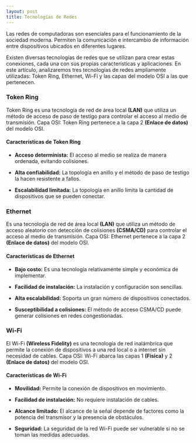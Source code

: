```yaml
---
layout: post
title: Tecnologías de Redes
---
```


Las redes de computadoras son esenciales para el funcionamiento de la sociedad moderna. Permiten la comunicación e intercambio de información entre dispositivos ubicados en diferentes lugares.

Existen diversas tecnologías de redes que se utilizan para crear estas conexiones, cada una con sus propias características y aplicaciones. En este artículo, analizaremos tres tecnologías de redes ampliamente utilizadas: Token Ring, Ethernet, Wi-Fi y las capas del modelo OSI a las que pertenecen.

### Token Ring ###

Token Ring es una tecnología de red de área local **(LAN)** que utiliza un método de acceso de paso de testigo para controlar el acceso al medio de transmisión. Capa OSI: Token Ring pertenece a la capa 2 **(Enlace de datos)** del modelo OSI.

#### Características de Token Ring ####

- **Acceso determinista:** El acceso al medio se realiza de manera ordenada, evitando colisiones.

- **Alta confiabilidad:** La topología en anillo y el método de paso de testigo la hacen resistente a fallos.

- **Escalabilidad limitada:** La topología en anillo limita la cantidad de dispositivos que se pueden conectar.

### Ethernet ###

Es una tecnología de red de área local **(LAN)** que utiliza un método de acceso aleatorio con detección de colisiones **(CSMA/CD)** para controlar el acceso al medio de transmisión. Capa OSI: Ethernet pertenece a la capa 2 **(Enlace de datos)** del modelo OSI.

#### Características de Ethernet ###

- **Bajo costo:** Es una tecnología relativamente simple y económica de implementar.

- **Facilidad de instalación:** La instalación y configuración son sencillas.

- **Alta escalabilidad:** Soporta un gran número de dispositivos conectados.

- **Susceptibilidad a colisiones:** El método de acceso CSMA/CD puede generar colisiones en redes congestionadas.

### Wi-Fi ###

El Wi-Fi **(Wireless Fidelity)** es una tecnología de red inalámbrica que permite la conexión de dispositivos a una red local o a internet sin necesidad de cables. Capa OSI: Wi-Fi abarca las capas 1 **(Física)** y 2 **(Enlace de datos)** del modelo OSI.

#### Características de Wi-Fi ####

- **Movilidad:** Permite la conexión de dispositivos en movimiento.

- **Facilidad de instalación:** No requiere instalación de cables.

- **Alcance limitado:** El alcance de la señal depende de factores como la potencia del transmisor y la presencia de obstáculos.

- **Seguridad:** La seguridad de la red Wi-Fi puede ser vulnerable si no se toman las medidas adecuadas.
